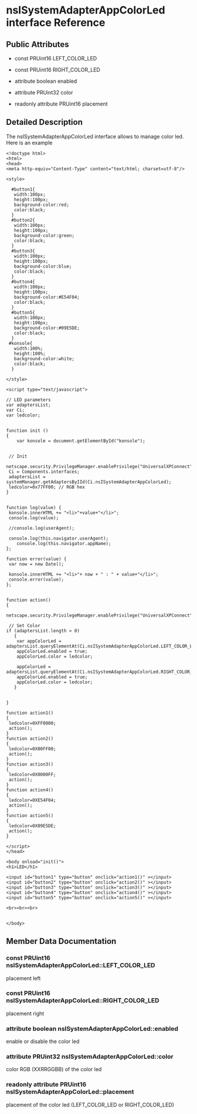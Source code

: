 nsISystemAdapterAppColorLed interface Reference
===============================================

Public Attributes
-----------------

-   const PRUint16 LEFT\_COLOR\_LED

<!-- -->

-   const PRUint16 RIGHT\_COLOR\_LED

<!-- -->

-   attribute boolean enabled

<!-- -->

-   attribute PRUint32 color

<!-- -->

-   readonly attribute PRUint16 placement

Detailed Description
--------------------

The nsISystemAdapterAppColorLed interface allows to manage color led. Here is an example

    <!doctype html>
    <html>
    <head>
    <meta http-equiv="Content-Type" content="text/html; charset=utf-8"/>

    <style>

      #button1{
       width:100px;
       height:100px;
       background-color:red;
       color:black;
      } 
      #button2{
       width:100px;
       height:100px;
       background-color:green;
       color:black;
      } 
      #button3{
       width:100px;
       height:100px;
       background-color:blue;
       color:black;
      } 
      #button4{
       width:100px;
       height:100px;
       background-color:#E54F04;
       color:black;
      } 
      #button5{
       width:100px;
       height:100px;
       background-color:#09E5DE;
       color:black;
      } 
     #konsole{
       width:100%;
       height:100%;
       background-color:white;
       color:black;
      }
      
    </style>

    <script type="text/javascript">

    // LED parameters
    var adaptersList;
    var Ci;
    var ledcolor;


    function init ()
    {
        var konsole = document.getElementById("konsole");
      
      
     // Init    
     netscape.security.PrivilegeManager.enablePrivilege("UniversalXPConnect");
     Ci = Components.interfaces;
     adaptersList = systemManager.getAdaptersByIId(Ci.nsISystemAdapterAppColorLed);
     ledcolor=0x77FF00; // RGB hex  
    }


    function log(value) {
     konsole.innerHTML += "<li>"+value+"</li>";
     console.log(value);
     
     //console.log(userAgent);
     
     console.log(this.navigator.userAgent);
        console.log(this.navigator.appName);
    };

    function error(value) {
     var now = new Date();
     
     konsole.innerHTML += "<li>"+ now + " : " + value+"</li>";
     console.error(value);
    };


    function action()
    {  
      netscape.security.PrivilegeManager.enablePrivilege("UniversalXPConnect");
      
     // Set Color
    if (adaptersList.length > 0)
       {
        var appColorLed = adaptersList.queryElementAt(Ci.nsISystemAdapterAppColorLed.LEFT_COLOR_LED,Ci.nsISystemAdapterAppColorLed);
        appColorLed.enabled = true;
        appColorLed.color = ledcolor;
      
        appColorLed = adaptersList.queryElementAt(Ci.nsISystemAdapterAppColorLed.RIGHT_COLOR_LED,Ci.nsISystemAdapterAppColorLed);
        appColorLed.enabled = true;
        appColorLed.color = ledcolor;
       }  


    }

    function action1()
    { 
     ledcolor=0XFF0000;
     action();
    }
    function action2()
    { 
     ledcolor=0X00FF00;
     action();
    }
    function action3()
    { 
     ledcolor=0X0000FF;
     action();
    }
    function action4()
    { 
     ledcolor=0XE54F04;
     action();
    }
    function action5()
    { 
     ledcolor=0X09E5DE;
     action();
    }

    </script>
    </head>

    <body onload="init()">
    <h1>LED</h1>

    <input id="button1" type="button" onclick="action1()" ></input>
    <input id="button2" type="button" onclick="action2()" ></input>
    <input id="button3" type="button" onclick="action3()" ></input>
    <input id="button4" type="button" onclick="action4()" ></input>
    <input id="button5" type="button" onclick="action5()" ></input>

    <br><br><br>


    </body>

Member Data Documentation
-------------------------

### const PRUint16 nsISystemAdapterAppColorLed::LEFT\_COLOR\_LED

placement left

### const PRUint16 nsISystemAdapterAppColorLed::RIGHT\_COLOR\_LED

placement right

### attribute boolean nsISystemAdapterAppColorLed::enabled

enable or disable the color led

### attribute PRUint32 nsISystemAdapterAppColorLed::color

color RGB (XXRRGGBB) of the color led

### readonly attribute PRUint16 nsISystemAdapterAppColorLed::placement

placement of the color led (LEFT\_COLOR\_LED or RIGHT\_COLOR\_LED)
